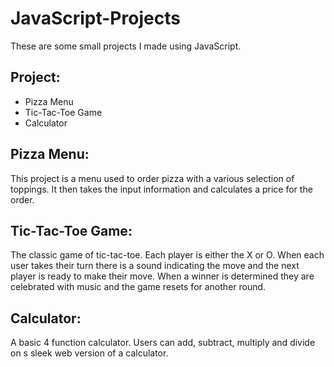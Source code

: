 # JavaScript-Projects
These are some small projects I made using JavaScript.

## Project:
* Pizza Menu
* Tic-Tac-Toe Game
* Calculator

## Pizza Menu:
This project is a menu used to order pizza with a various selection of toppings. It then takes the input
information and calculates a price for the order.

## Tic-Tac-Toe Game:
The classic game of tic-tac-toe. Each player is either the X or O. When each user takes their turn there is a sound 
indicating the move and the next player is ready to make their move. When a winner is determined they are celebrated with music
and the game resets for another round.

## Calculator:
A basic 4 function calculator. Users can add, subtract, multiply and divide on s sleek web version of a calculator.

